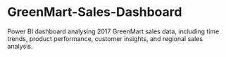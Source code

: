# GreenMart-Sales-Dashboard
Power BI dashboard analysing 2017 GreenMart sales data, including time trends, product performance, customer insights, and regional sales analysis.
